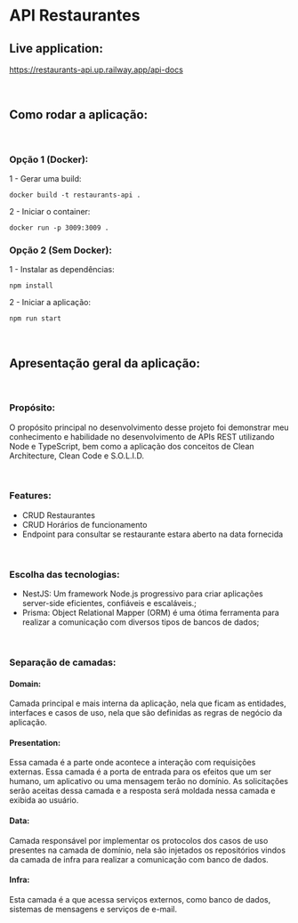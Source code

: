 # API Restaurantes

## Live application:

https://restaurants-api.up.railway.app/api-docs

<br>

## Como rodar a aplicação:

<br>

### Opção 1 (Docker):

1 - Gerar uma build:

```
docker build -t restaurants-api .
```

2 - Iniciar o container:

```
docker run -p 3009:3009 .
```

### Opção 2 (Sem Docker):

1 - Instalar as dependências:

```
npm install
```

2 - Iniciar a aplicação:

```
npm run start
```

<br>

## Apresentação geral da aplicação:

<br>

### Propósito:

O propósito principal no desenvolvimento desse projeto foi demonstrar meu conhecimento e habilidade no desenvolvimento de APIs REST utilizando Node e TypeScript, bem como a aplicação dos conceitos de Clean Architecture, Clean Code e S.O.L.I.D.

<br>

### Features:

- CRUD Restaurantes
- CRUD Horários de funcionamento
- Endpoint para consultar se restaurante estara aberto na data fornecida

<br>

### Escolha das tecnologias:

- NestJS: Um framework Node.js progressivo para criar aplicações server-side eficientes, confiáveis e escaláveis.;
- Prisma: Object Relational Mapper (ORM) é uma ótima ferramenta para realizar a comunicação com diversos tipos de bancos de dados;

<br>

### Separação de camadas:

#### Domain:

Camada principal e mais interna da aplicação, nela que ficam as entidades, interfaces e casos de uso, nela que são definidas as regras de negócio da aplicação.

#### Presentation:

Essa camada é a parte onde acontece a interação com requisições externas. Essa camada é a porta de entrada para os efeitos que um ser humano, um aplicativo ou uma mensagem terão no domínio. As solicitações serão aceitas dessa camada e a resposta será moldada nessa camada e exibida ao usuário.

#### Data:

Camada responsável por implementar os protocolos dos casos de uso presentes na camada de domínio, nela são injetados os repositórios vindos da camada de infra para realizar a comunicação com banco de dados.

#### Infra:

Esta camada é a que acessa serviços externos, como banco de dados, sistemas de mensagens e serviços de e-mail.
